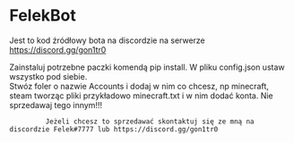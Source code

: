 # FelekBot
Jest to kod źródłowy bota na discordzie na serwerze https://discord.gg/gon1tr0

Zainstaluj potrzebne paczki komendą pip install. W pliku config.json ustaw wszystko pod siebie.   
Stwóz foler o nazwie Accounts i dodaj w nim co chcesz, np minecraft, steam tworząc pliki przykładowo minecraft.txt i w nim dodać konta. 
                 Nie sprzedawaj tego innym!!!

             Jeżeli chcesz to sprzedawać skontaktuj się ze mną na discordzie Felek#7777 lub https://discord.gg/gon1tr0
